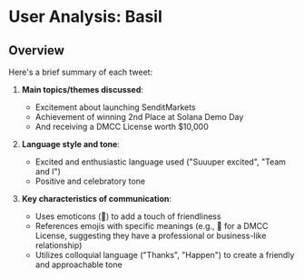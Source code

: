 # User Analysis: Basil

## Overview

Here's a brief summary of each tweet:

1. **Main topics/themes discussed**: 
   - Excitement about launching SenditMarkets
   - Achievement of winning 2nd Place at Solana Demo Day
   - And receiving a DMCC License worth $10,000

2. **Language style and tone**:
   - Excited and enthusiastic language used ("Suuuper excited", "Team and I")
   - Positive and celebratory tone

3. **Key characteristics of communication**:
   - Uses emoticons (🫡) to add a touch of friendliness
   - References emojis with specific meanings (e.g., 🧩 for a DMCC License, suggesting they have a professional or business-like relationship)
   - Utilizes colloquial language ("Thanks", "Happen") to create a friendly and approachable tone